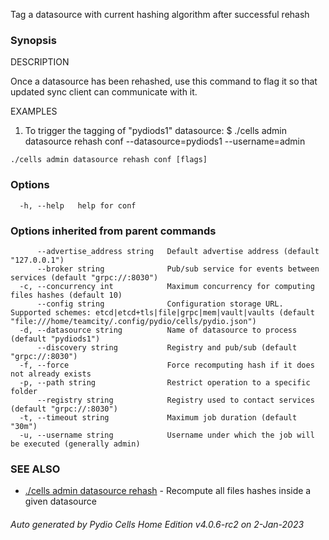 Tag a datasource with current hashing algorithm after successful rehash

### Synopsis


DESCRIPTION

  Once a datasource has been rehashed, use this command to flag it so that updated sync client can communicate with it.

EXAMPLES

  1. To trigger the tagging of "pydiods1" datasource:
  $ ./cells admin datasource rehash conf --datasource=pydiods1 --username=admin



```
./cells admin datasource rehash conf [flags]
```

### Options

```
  -h, --help   help for conf
```

### Options inherited from parent commands

```
      --advertise_address string   Default advertise address (default "127.0.0.1")
      --broker string              Pub/sub service for events between services (default "grpc://:8030")
  -c, --concurrency int            Maximum concurrency for computing files hashes (default 10)
      --config string              Configuration storage URL. Supported schemes: etcd|etcd+tls|file|grpc|mem|vault|vaults (default "file:///home/teamcity/.config/pydio/cells/pydio.json")
  -d, --datasource string          Name of datasource to process (default "pydiods1")
      --discovery string           Registry and pub/sub (default "grpc://:8030")
  -f, --force                      Force recomputing hash if it does not already exists
  -p, --path string                Restrict operation to a specific folder
      --registry string            Registry used to contact services (default "grpc://:8030")
  -t, --timeout string             Maximum job duration (default "30m")
  -u, --username string            Username under which the job will be executed (generally admin)
```

### SEE ALSO

* [./cells admin datasource rehash](./cells-admin-datasource-rehash)	 - Recompute all files hashes inside a given datasource

###### Auto generated by Pydio Cells Home Edition v4.0.6-rc2 on 2-Jan-2023
